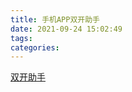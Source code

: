 ```yaml
---
title: 手机APP双开助手
date: 2021-09-24 15:02:49
tags:
categories:
---
```

[双开助手](https://www.multiopen.cn/)
